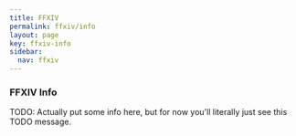 ```yaml
---
title: FFXIV
permalink: ffxiv/info
layout: page
key: ffxiv-info
sidebar:
  nav: ffxiv
---
```


### FFXIV Info

TODO: Actually put some info here, but for now you'll literally just see this TODO message.